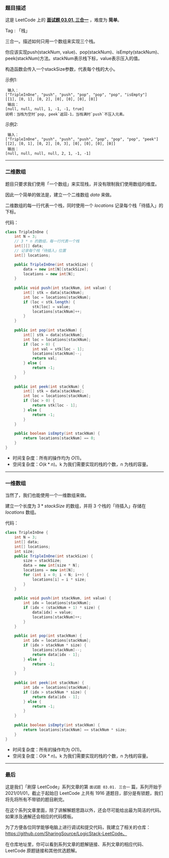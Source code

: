 ### 题目描述

这是 LeetCode 上的 **[面试题 03.01. 三合一](https://leetcode-cn.com/problems/three-in-one-lcci/solution/yi-ti-shuang-jie-er-wei-shu-zu-yi-wei-sh-lih7/)** ，难度为 **简单**。

Tag : 「栈」




三合一。描述如何只用一个数组来实现三个栈。

你应该实现push(stackNum, value)、pop(stackNum)、isEmpty(stackNum)、peek(stackNum)方法。stackNum表示栈下标，value表示压入的值。

构造函数会传入一个stackSize参数，代表每个栈的大小。

示例1:
```
 输入：
["TripleInOne", "push", "push", "pop", "pop", "pop", "isEmpty"]
[[1], [0, 1], [0, 2], [0], [0], [0], [0]]
 输出：
[null, null, null, 1, -1, -1, true]
说明：当栈为空时`pop, peek`返回-1，当栈满时`push`不压入元素。
```
示例2:
```
 输入：
["TripleInOne", "push", "push", "push", "pop", "pop", "pop", "peek"]
[[2], [0, 1], [0, 2], [0, 3], [0], [0], [0], [0]]
 输出：
[null, null, null, null, 2, 1, -1, -1]
```

---

### 二维数组

题目只要求我们使用「一个数组」来实现栈，并没有限制我们使用数组的维度。

因此一个简单的做法是，建立一个二维数组 $data$ 来做。

二维数组的每一行代表一个栈，同时使用一个 $locations$ 记录每个栈「待插入」的下标。

代码：
```java
class TripleInOne {
    int N = 3;
    // 3 * n 的数组，每一行代表一个栈
    int[][] data; 
    // 记录每个栈「待插入」位置
    int[] locations; 

    public TripleInOne(int stackSize) {
        data = new int[N][stackSize];
        locations = new int[N];
    }
    
    public void push(int stackNum, int value) {
        int[] stk = data[stackNum];
        int loc = locations[stackNum];
        if (loc < stk.length) {
            stk[loc] = value;
            locations[stackNum]++;
        }
    }
    
    public int pop(int stackNum) {
        int[] stk = data[stackNum];
        int loc = locations[stackNum];
        if (loc > 0) {
            int val = stk[loc - 1];
            locations[stackNum]--;
            return val;
        } else {
            return -1;
        }
    }
    
    public int peek(int stackNum) {
        int[] stk = data[stackNum];
        int loc = locations[stackNum];
        if (loc > 0) {
            return stk[loc - 1];
        } else {
            return -1;
        }
    }
    
    public boolean isEmpty(int stackNum) {
        return locations[stackNum] == 0;
    }
}
```
* 时间复杂度：所有的操作均为 $O(1)$。
* 空间复杂度：$O(k * n)$。k 为我们需要实现的栈的个数，n 为栈的容量。

***

### 一维数组

当然了，我们也能使用一个一维数组来做。

建立一个长度为 $3 * stackSize$ 的数组，并将 3 个栈的「待插入」存储在 $locations$ 数组。

代码：
```java
class TripleInOne {
    int N = 3;
    int[] data;
    int[] locations;
    int size;
    public TripleInOne(int stackSize) {
        size = stackSize;
        data = new int[size * N];
        locations = new int[N];
        for (int i = 0; i < N; i++) {
            locations[i] = i * size;
        }
    }
    
    public void push(int stackNum, int value) {
        int idx = locations[stackNum];
        if (idx < (stackNum + 1) * size) {
            data[idx] = value;
            locations[stackNum]++;
        }
    }
    
    public int pop(int stackNum) {
        int idx = locations[stackNum];
        if (idx > stackNum * size) {
            locations[stackNum]--;
            return data[idx - 1];
        } else {
            return -1;
        }
    }
    
    public int peek(int stackNum) {
        int idx = locations[stackNum];
        if (idx > stackNum * size) {
            return data[idx - 1];
        } else {
            return -1;
        }
    }
    
    public boolean isEmpty(int stackNum) {
        return locations[stackNum] == stackNum * size;
    }
}
```
* 时间复杂度：所有的操作均为 $O(1)$。
* 空间复杂度：$O(k * n)$。k 为我们需要实现的栈的个数，n 为栈的容量。

---

### 最后

这是我们「刷穿 LeetCode」系列文章的第 `面试题 03.01. 三合一` 篇，系列开始于 2021/01/01，截止于起始日 LeetCode 上共有 1916 道题目，部分是有锁题，我们将先将所有不带锁的题目刷完。

在这个系列文章里面，除了讲解解题思路以外，还会尽可能给出最为简洁的代码。如果涉及通解还会相应的代码模板。

为了方便各位同学能够电脑上进行调试和提交代码，我建立了相关的仓库：https://github.com/SharingSource/LogicStack-LeetCode。

在仓库地址里，你可以看到系列文章的题解链接、系列文章的相应代码、LeetCode 原题链接和其他优选题解。

